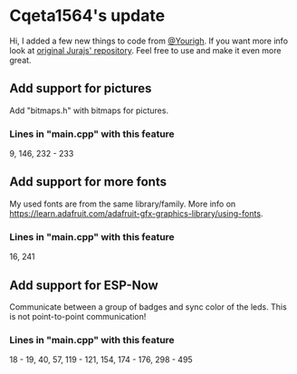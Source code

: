 # Cqeta1564's update
Hi, I added a few new things to code from [@Yourigh](https://github.com/Yourigh). If you want more info look at [original Jurajs' repository](https://github.com/Yourigh/maker_badge_fw). Feel free to use and make it even more great.

## Add support for pictures
Add "bitmaps.h" with bitmaps for pictures.
### Lines in "main.cpp" with this feature
9, 146, 232 - 233

## Add support for more fonts
My used fonts are from the same library/family. More info on https://learn.adafruit.com/adafruit-gfx-graphics-library/using-fonts.
### Lines in "main.cpp" with this feature
16, 241

## Add support for ESP-Now
Communicate between a group of badges and sync color of the leds. This is not point-to-point communication!
### Lines in "main.cpp" with this feature
18 - 19, 40, 57, 119 - 121, 154, 174 - 176, 298 - 495
